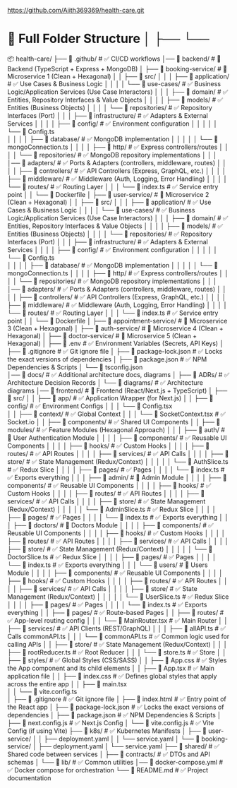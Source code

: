https://github.com/Ajith369369/health-care.git

# **🔹 Full Folder Structure** │ ├── └──

📦 health-care/
├── 📂 .github/                           # ✅ CI/CD workflows
│── 📂 backend/                           # 🎨 Backend (TypeScript + Express + MongoDB)
│   ├── 📂 booking-service/               # 🔹 Microservice 1 (Clean + Hexagonal)
│   │   ├── 📂 src/
│   │   │   ├── 📂 application/           # ✅ Use Cases & Business Logic
│   │   │   │   └── 📂 use-cases/         # ✅ Business Logic/Application Services (Use Case Interactors)
│   │   │   ├── 📂 domain/                # ✅ Entities, Repository Interfaces & Value Objects
│   │   │   │   ├── 📂 models/            # ✅ Entities (Business Objects)
│   │   │   │   └── 📂 repositories/      # ✅ Repository Interfaces (Port)
│   │   │   ├── 📂 infrastructure/        # ✅ Adapters & External Services
│   │   │   │   ├── 📂 config/            # ✅ Environment configuration
│   │   │   │   │   └── 📄 Config.ts       
│   │   │   │   ├── 📂 database/          # ✅ MongoDB implementation
│   │   │   │   │   └── 📄 mongoConnection.ts
│   │   │   │   ├── 📂 http/              # ✅ Express controllers/routes
│   │   │   │   └── 📂 repositories/      # ✅ MongoDB repository implementations
│   │   │   │── 📂 adapters/              # ✅ Ports & Adapters (controllers, middleware, routes)
│   │   │   │   ├── 📂 controllers/       # ✅ API Controllers (Express, GraphQL, etc.)
│   │   │   │   ├── 📂 middleware/        # ✅ Middleware (Auth, Logging, Error Handling)
│   │   │   │   └── 📂 routes/            # ✅ Routing Layer
│   │   │   └── 📄 index.ts               # ✅ Service entry point
│   │   └── 📄 Dockerfile
│   ├── 📂 user-service/                  # 🔹 Microservice 2 (Clean + Hexagonal)
│   │   ├── 📂 src/
│   │   │   ├── 📂 application/           # ✅ Use Cases & Business Logic
│   │   │   │   └── 📂 use-cases/         # ✅ Business Logic/Application Services (Use Case Interactors)
│   │   │   ├── 📂 domain/                # ✅ Entities, Repository Interfaces & Value Objects
│   │   │   │   ├── 📂 models/            # ✅ Entities (Business Objects)
│   │   │   │   └── 📂 repositories/      # ✅ Repository Interfaces (Port)
│   │   │   ├── 📂 infrastructure/        # ✅ Adapters & External Services
│   │   │   │   ├── 📂 config/            # ✅ Environment configuration
│   │   │   │   │   └── 📄 Config.ts      
│   │   │   │   ├── 📂 database/          # ✅ MongoDB implementation
│   │   │   │   │   └── 📄 mongoConnection.ts
│   │   │   │   ├── 📂 http/              # ✅ Express controllers/routes
│   │   │   │   └── 📂 repositories/      # ✅ MongoDB repository implementations
│   │   │   │── 📂 adapters/              # ✅ Ports & Adapters (controllers, middleware, routes)
│   │   │   │   ├── 📂 controllers/       # ✅ API Controllers (Express, GraphQL, etc.)
│   │   │   │   ├── 📂 middleware/        # ✅ Middleware (Auth, Logging, Error Handling)
│   │   │   │   └── 📂 routes/            # ✅ Routing Layer
│   │   │   └── 📄 index.ts               # ✅ Service entry point
│   │   └── 📄 Dockerfile
│   ├── 📂 appointment-service/           # 🔹 Microservice 3 (Clean + Hexagonal)
│   ├── 📂 auth-service/                  # 🔹 Microservice 4 (Clean + Hexagonal)
│   ├── 📂 doctor-service/                # 🔹 Microservice 5 (Clean + Hexagonal)
│   ├── 📄 .env                           # ✅ Environment Variables (Secrets, API Keys)
│   ├── 📄 .gitignore                     # ✅ Git ignore file
│   ├── 📄 package-lock.json              # ✅ Locks the exact versions of dependencies
│   ├── 📄 package.json                   # ✅ NPM Dependencies & Scripts
│   └── 📄 tsconfig.json                 
│── 📂 docs/                              # ✅ Additional architecture docs, diagrams
│   ├── 📄 ADRs/                          # ✅ Architecture Decision Records
│   └── 📄 diagrams/                      # ✅ Architecture diagrams
│── 📂 frontend/                          # 🎨 Frontend (React/Next.js + TypeScript)
│   ├── 📂 src/ 
│   │   ├── 📂 app/                       # ✅ Application Wrapper (for Next.js)
│   │   ├── 📂 config/                    # ✅ Environment Configs
│   │   │   └── 📄 Config.tsx             
│   │   ├── 📂 context/                   # ✅ Global Context
│   │   │   └── 📄 SocketContext.tsx      # ✅ Socket.io
│   │   ├── 📂 components/                # ✅ Shared UI Components
│   │   ├── 📂 modules/                   # ✅ Feature Modules (Hexagonal Approach)
│   │   │   ├── 📂 auth/                  # 🔹 User Authentication Module
│   │   │   │   ├── 📂 components/        # ✅ Reusable UI Components
│   │   │   │   ├── 📂 hooks/             # ✅ Custom Hooks
│   │   │   │   ├── 📂 routes/            # ✅ API Routes
│   │   │   │   ├── 📂 services/          # ✅ API Calls
│   │   │   │   ├── 📂 store/             # ✅ State Management (Redux/Context)
│   │   │   │   │   └── 📄 AuthSlice.ts   # ✅ Redux Slice
│   │   │   │   ├── 📂 pages/             # ✅ Pages
│   │   │   │   └── 📄 index.ts           # ✅ Exports everything
│   │   │   ├── 📂 admin/                 # 🔹 Admin Module
│   │   │   │   ├── 📂 components/        # ✅ Reusable UI Components
│   │   │   │   ├── 📂 hooks/             # ✅ Custom Hooks
│   │   │   │   ├── 📂 routes/            # ✅ API Routes
│   │   │   │   ├── 📂 services/          # ✅ API Calls
│   │   │   │   ├── 📂 store/             # ✅ State Management (Redux/Context)
│   │   │   │   │   └── 📄 AdminSlice.ts  # ✅ Redux Slice
│   │   │   │   ├── 📂 pages/             # ✅ Pages
│   │   │   │   └── 📄 index.ts           # ✅ Exports everything
│   │   │   ├── 📂 doctors/               # 🔹 Doctors Module
│   │   │   │   ├── 📂 components/        # ✅ Reusable UI Components
│   │   │   │   ├── 📂 hooks/             # ✅ Custom Hooks
│   │   │   │   ├── 📂 routes/            # ✅ API Routes
│   │   │   │   ├── 📂 services/          # ✅ API Calls
│   │   │   │   ├── 📂 store/             # ✅ State Management (Redux/Context)
│   │   │   │   │   └── 📄 DoctorSlice.ts # ✅ Redux Slice
│   │   │   │   ├── 📂 pages/             # ✅ Pages
│   │   │   │   └── 📄 index.ts           # ✅ Exports everything
│   │   │   └── 📂 users/                 # 🔹 Users Module
│   │   │   │   ├── 📂 components/        # ✅ Reusable UI Components
│   │   │   │   ├── 📂 hooks/             # ✅ Custom Hooks
│   │   │   │   ├── 📂 routes/            # ✅ API Routes
│   │   │   │   ├── 📂 services/          # ✅ API Calls
│   │   │   │   ├── 📂 store/             # ✅ State Management (Redux/Context)
│   │   │   │   │   └── 📄 UserSlice.ts   # ✅ Redux Slice
│   │   │   │   ├── 📂 pages/             # ✅ Pages
│   │   │   │   └── 📄 index.ts           # ✅ Exports everything
│   │   ├── 📂 pages/                     # ✅ Route-based Pages
│   │   ├── 📂 routes/                    # ✅ App-level routing config
│   │   │   └── 📄 MainRouter.tsx         # ✅ Main Router
│   │   ├── 📂 services/                  # ✅ API Clients (REST/GraphQL)
│   │   │   ├── 📄 allAPI.ts              # ✅ Calls commonAPI.ts
│   │   │   └── 📄 commonAPI.ts           # ✅ Common logic used for calling APIs
│   │   ├── 📂 store/                     # ✅ State Management (Redux/Context)
│   │   │   ├── 📄 rootReducer.ts         # ✅ Root Reducer
│   │   │   └── 📄 store.ts               # ✅ Store
│   │   ├── 📂 styles/                    # ✅ Global Styles (CSS/SASS)
│   │   ├── 📄 App.css                    # ✅ Styles the App component and its child elements
│   │   ├── 📄 App.tsx                    # ✅ Main application file
│   │   ├── 📄 index.css                  # ✅ Defines global styles that apply across the entire app
│   │   ├── 📄 main.tsx                  
│   │   └── 📄 vite.config.ts           
│   ├── 📄 .gitignore                     # ✅ Git ignore file
│   ├── 📄 index.html                     # ✅ Entry point of the React app
│   ├── 📄 package-lock.json              # ✅ Locks the exact versions of dependencies
│   ├── 📄 package.json                   # ✅ NPM Dependencies & Scripts
│   ├── 📄 next.config.js                 # ✅ Next.js Config
│   └── 📄 vite.config.js                 # ✅ Vite Config (if using Vite)
├── 📂 k8s/                               # ✅ Kubernetes Manifests
│   ├── 📂 user-service/
│   │   ├── deployment.yaml
│   │   └── service.yaml
│   └── 📂 booking-service/
│       ├── deployment.yaml
│       └── service.yaml
├── 📂 shared/                           # ✅ Shared code between services
│   ├── 📂 contracts/                    # ✅ DTOs and API schemas
│   └── 📂 lib/                          # ✅ Common utilities
│── 📄 docker-compose.yml                # ✅ Docker compose for orchestration
└── 📄 README.md                         # ✅ Project documentation

